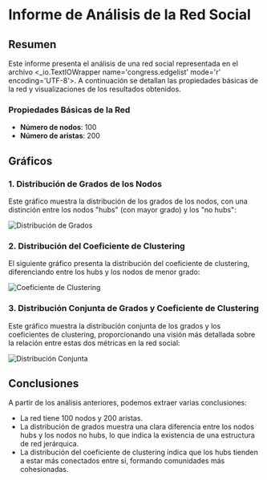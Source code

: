 
# Informe de Análisis de la Red Social

## Resumen
Este informe presenta el análisis de una red social representada en el archivo <_io.TextIOWrapper name='congress.edgelist' mode='r' encoding='UTF-8'>. A continuación se detallan las propiedades básicas de la red y visualizaciones de los resultados obtenidos.

### Propiedades Básicas de la Red
- **Número de nodos**: 100
- **Número de aristas**: 200

## Gráficos

### 1. Distribución de Grados de los Nodos
Este gráfico muestra la distribución de los grados de los nodos, con una distinción entre los nodos "hubs" (con mayor grado) y los "no hubs":

![Distribución de Grados](./distribucion_congress_hubs.png)

### 2. Distribución del Coeficiente de Clustering
El siguiente gráfico presenta la distribución del coeficiente de clustering, diferenciando entre los hubs y los nodos de menor grado:

![Coeficiente de Clustering](./clustering_congress_hubs.png)

### 3. Distribución Conjunta de Grados y Coeficiente de Clustering
Este gráfico muestra la distribución conjunta de los grados y los coeficientes de clustering, proporcionando una visión más detallada sobre la relación entre estas dos métricas en la red social:

![Distribución Conjunta](./distribucion_conjunta_congress.png)

## Conclusiones
A partir de los análisis anteriores, podemos extraer varias conclusiones:

- La red tiene 100 nodos y 200 aristas.
- La distribución de grados muestra una clara diferencia entre los nodos hubs y los nodos no hubs, lo que indica la existencia de una estructura de red jerárquica.
- La distribución del coeficiente de clustering indica que los hubs tienden a estar más conectados entre sí, formando comunidades más cohesionadas.
